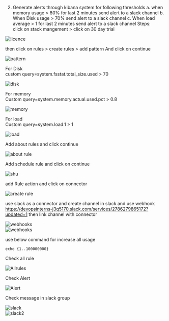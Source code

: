   2. Generate alerts through kibana system for following thresholds
    a. when memory usage > 80% for last 2 minutes send alert to a slack channel
    b. When Disk usage > 70%   send alert to a slack channel
    c. When load average > 1  for last 2 minutes  send alert to a slack channel
Steps:<br/>
click on stack mangement > click on 30 day trial<br/>

![licence](https://user-images.githubusercontent.com/53372486/144167159-9ae5b5f6-cb70-434c-b430-a203003c2db1.png)<br/>

then click on rules > create rules  > add pattern And click on continue<br/>    

![pattern](https://user-images.githubusercontent.com/53372486/144167171-fc2294a4-1ab0-41f8-8fbb-a4b023441852.png)<br/>

For Disk<br/>
custom query=system.fsstat.total_size.used > 70<br/>

![disk](https://user-images.githubusercontent.com/53372486/144171099-0070c277-b3eb-48b4-a15a-3cdea6acf9a7.png)<br/>

For memory<br/>
Custom query=system.memory.actual.used.pct > 0.8<br/>

![memory](https://user-images.githubusercontent.com/53372486/144171073-b111cc57-bd35-47d7-96fc-4f9428473036.png)<br/>

For load<br/>
Custom query=system.load.1 > 1 <br/>

![load](https://user-images.githubusercontent.com/53372486/144171072-c9e5e394-9417-4641-93c6-fed5c956d323.png)<br/>

Add about rules and click continue<br/>

![about rule](https://user-images.githubusercontent.com/53372486/144171089-b898c7d9-d6da-4cc4-b018-c3924726de01.png)<br/>

Add schedule rule and click on continue<br/>

![shu](https://user-images.githubusercontent.com/53372486/144171081-16d40ae4-dfaf-4cd5-98ed-bc285a5f6697.png)<br/>

add Rule action and click on connector<br/>

![create rule](https://user-images.githubusercontent.com/53372486/144171098-9c9866a6-590f-4b85-a26a-87218145c626.png)<br/>

use slack as a connector  and create channel in slack and use webhook https://devopsinterns-j3q5170.slack.com/services/2786279865172?updated=1 then link channel with connector  <br/>

![webhooks](https://user-images.githubusercontent.com/53372486/144171087-6d0f4be9-fc8f-4ba2-b668-25f4468d8bba.png)<br/>
![webhooks](https://user-images.githubusercontent.com/53372486/144172824-dc4f7490-5806-400e-bf15-7815375fc3f3.png)<br/>

use below command for increase all usage<br/>
```
echo {1..100000000}
```
Check all rule<br/>

![Allrules](https://user-images.githubusercontent.com/53372486/144171094-8a95108b-845e-4708-88c2-070a28812b75.png)<br/>

Check Alert<br/>

![Alert](https://user-images.githubusercontent.com/53372486/144171092-e7e4c5be-0177-450a-b4b4-921e4dcca859.png)<br/>

Check message in slack group<br/>

![slack](https://user-images.githubusercontent.com/53372486/144171082-5a79a688-e989-4961-a0f3-eb95974d1b21.png)<br/>
![slack2](https://user-images.githubusercontent.com/53372486/144171084-4169f219-3dad-4280-bfd5-6aef1484f82c.png)<br/>

 
 
 
 











